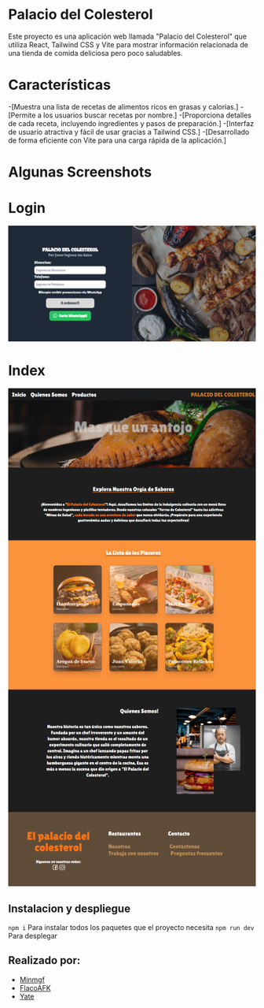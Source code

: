 # Palacio del Colesterol

Este proyecto es una aplicación web llamada "Palacio del Colesterol" que utiliza React, Tailwind CSS y Vite para mostrar información relacionada de una tienda de comida deliciosa pero poco saludables.


# Características

-[Muestra una lista de recetas de alimentos ricos en grasas y calorías.]
-[Permite a los usuarios buscar recetas por nombre.]
-[Proporciona detalles de cada receta, incluyendo ingredientes y pasos de preparación.]
-[Interfaz de usuario atractiva y fácil de usar gracias a Tailwind CSS.]
-[Desarrollado de forma eficiente con Vite para una carga rápida de la aplicación.]

# Algunas Screenshots

# Login
<p align="center">
  <img src="./readme/login.png" alt="Login Demo image" />
</p>

# Index
<p align="center">
  <img src="./readme/index.png" alt="Index Demo image" />
</p>


## Instalacion y despliegue

`npm i` Para instalar todos los paquetes que el proyecto necesita
`npm run dev` Para desplegar 


## Realizado por:

- [Minmgf](https://github.com/Minmgf)
- [FlacoAFK](https://github.com/FlacoAfk)
- [Yate](https://github.com/David9604)

